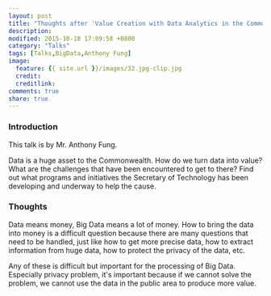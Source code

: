 ```yaml
---
layout: post
title: "Thoughts after 'Value Creation with Data Analytics in the Commonwealth of Virginia'"
description:
modified: 2015-10-10 17:09:58 +0800
category: "Talks"
tags: [Talks,BigData,Anthony Fung]
image:
  feature: {{ site.url }}/images/32.jpg-clip.jpg
  credit:
  creditlink:
comments: true
share: true
---
```


### Introduction
This talk is by Mr. Anthony Fung.

Data is a huge asset to the Commonwealth.  How do we turn data into value?  What are the challenges that have been encountered to get to there?  Find out what programs and initiatives the Secretary of Technology has been developing and underway to help the cause.

### Thoughts
Data means money, Big Data means a lot of money. How to bring the data into money is a difficult question because there are many questions that need to be handled, just like how to get more precise data, how to extract information from huge data, how to protect the privacy of the data, etc.

Any of these is difficult but important for the processing of Big Data. Especially privacy problem, it's important because if we cannot solve the problem, we cannot use the data in the public area to produce more value.